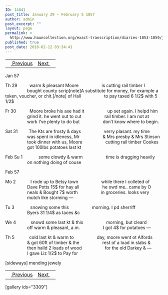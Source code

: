 ```yaml
---
ID: 14841
post_title: January 29 – February 5 1857
author: admin
post_excerpt: ""
layout: page
permalink: >
  http://www.hauncollection.org/exact-transcription/diaries-1853-1859/january-29-february-5-1857/
published: true
post_date: 2016-02-12 03:34:41
---
```

<table style="width: 100%;" align="center">
<tbody>
<tr>
<td><a href="http://www.hauncollection.org/version-2/diaries-1853-1859/january-24-january-28-1856/"><img src="https://lh3.googleusercontent.com/-EFJpxxNiPNw/VqgtWBCZrMI/AAAAAAAAAFU/WfY4lPFWWkg/s800-Ic42/Soeb-Plain-Arrows-8-10px.png" alt="" width="10" height="10" /> Previous</a></td>
<td style="text-align: right;"><a href="http://www.hauncollection.org/version-2/diaries-1853-1859/february-6-february-11-1857/">Next <img src="https://lh3.googleusercontent.com/-67k0cYlpXHw/VqgtWKz1MXI/AAAAAAAAAFU/k9PW_Piyurk/s800-Ic42/Soeb-Plain-Arrows-5-10px.png" alt="" width="10" height="10" /></a></td>
</tr>
</tbody>
</table>
Jan 57

Th 29          warm &amp; pleasant Moore
<span style="margin-left: 70px;">is cutting rail timber I
<span style="margin-left: 70px;">bought county scrip[note]A substitute for money, for example a token, voucher, or chit.[/note] of Hall
<span style="margin-left: 70px;">to pay taxed 6 1/2$ with 5 1/2$</span></span></span>

Fr 30           Moore broke his axe had it
<span style="margin-left: 70px;">up set again. I helpd him
<span style="margin-left: 70px;">grind it. he went out to cut
<span style="margin-left: 70px;">rail timber. I am not at
<span style="margin-left: 70px;">work I’ve plenty to do but
<span style="margin-left: 70px;">don’t know where to begin.</span></span></span></span></span>

Sat 31         The Kts are frosty &amp; days
<span style="margin-left: 70px;">verry plasant. my time
<span style="margin-left: 70px;">was spent in idleness, Mr
<span style="margin-left: 70px;">&amp; Mrs presby &amp; Mrs Stinson
<span style="margin-left: 70px;">took dinner with us, Moore
<span style="margin-left: 70px;">cutting rail timber Cookes
<span style="margin-left: 70px;">got 100lbs potatoes last kt</span></span></span></span></span></span>

Feb
Su 1             some clowdy &amp; warm
<span style="margin-left: 70px;">time is dragging heavily
<span style="margin-left: 70px;">on nothing doing of couse</span></span>

Feb 57

Mo 2            I rode up to Betsy town
<span style="margin-left: 70px;">while there I colleted of
<span style="margin-left: 70px;">Dave Potts 15$ for hay all
<span style="margin-left: 70px;">he owd me.. came by O
<span style="margin-left: 70px;">neals &amp; Bought 7$ worth
<span style="margin-left: 70px;">in groceries. looks very
<span style="margin-left: 70px;">mutch like storming —</span></span></span></span></span></span>

Tu 3             snowing some this
<span style="margin-left: 70px;">morning. I pd sherriff
<span style="margin-left: 70px;">Byers 31 1/4$ as taces &amp;c</span></span>

We 4            snowd some last kt &amp; this
<span style="margin-left: 70px;">morning, but cleard
<span style="margin-left: 70px;">off warm &amp; pleasant, a.m.
<span style="margin-left: 70px;">I got 4$ for potatoes —</span></span></span>

Th 5            cold last kt &amp; warm to
<span style="margin-left: 70px;">day, moore went ot Alfords
<span style="margin-left: 70px;">&amp; got 60ft of timber &amp; the
<span style="margin-left: 70px;">rest of a load in slabs &amp;
<span style="margin-left: 70px;">then halld 2 loads of wood
<span style="margin-left: 70px;">for the old Darkey &amp; —
<span style="margin-left: 70px;">I gave Liz 1/2$ to Pay for</span></span></span></span></span></span>

[sideways]
mending jewely
<table style="width: 100%;" align="center">
<tbody>
<tr>
<td><a href="http://www.hauncollection.org/version-2/diaries-1853-1859/january-24-january-28-1856/"><img src="https://lh3.googleusercontent.com/-EFJpxxNiPNw/VqgtWBCZrMI/AAAAAAAAAFU/WfY4lPFWWkg/s800-Ic42/Soeb-Plain-Arrows-8-10px.png" alt="" width="10" height="10" /> Previous</a></td>
<td style="text-align: right;"><a href="http://www.hauncollection.org/version-2/diaries-1853-1859/february-6-february-11-1857/">Next <img src="https://lh3.googleusercontent.com/-67k0cYlpXHw/VqgtWKz1MXI/AAAAAAAAAFU/k9PW_Piyurk/s800-Ic42/Soeb-Plain-Arrows-5-10px.png" alt="" width="10" height="10" /></a></td>
</tr>
</tbody>
</table>
[gallery ids="3309"]